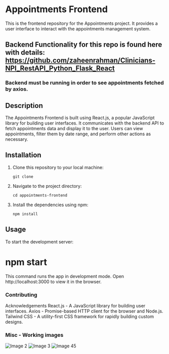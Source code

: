 # Appointments Frontend

This is the frontend repository for the Appointments project. It provides a user interface to interact with the appointments management system.

## Backend Functionality for this repo is found here with details: https://github.com/zaheenrahman/Clinicians-NPI_RestAPI_Python_Flask_React

### Backend must be running in order to see appointments fetched by axios.

## Description

The Appointments Frontend is built using React.js, a popular JavaScript library for building user interfaces. It communicates with the backend API to fetch appointments data and display it to the user. Users can view appointments, filter them by date range, and perform other actions as necessary.

## Installation

1. Clone this repository to your local machine:

    ```
    git clone 
    ```

2. Navigate to the project directory:

    ```
    cd appointments-frontend
    ```

3. Install the dependencies using npm:

    ```
    npm install
    ```

## Usage

To start the development server:

# npm start
This command runs the app in development mode. Open http://localhost:3000 to view it in the browser.

### Contributing

Acknowledgements
React.js - A JavaScript library for building user interfaces.
Axios - Promise-based HTTP client for the browser and Node.js.
Tailwind CSS - A utility-first CSS framework for rapidly building custom designs.

### Misc - Working images ###

![Image 2](https://github.com/zaheenrahman/Frontend_NPI_AppointmentPicker-React-Tailwind/assets/35182751/4793fc2b-ef30-48e8-80c0-dd4e8952d44f)
![Image 3](https://github.com/zaheenrahman/Frontend_NPI_AppointmentPicker-React-Tailwind/assets/35182751/6e34b5f5-3247-4444-89ff-34e881648903)
![Image 45](https://github.com/zaheenrahman/Frontend_NPI_AppointmentPicker-React-Tailwind/assets/35182751/97d30cb2-4941-4e86-9d9b-3c938e891456)




